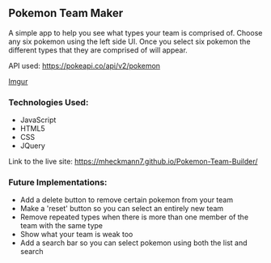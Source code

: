## Pokemon Team Maker 

A simple app to help you see what types your team is comprised of. Choose any six pokemon using the left side UI. Once you select six pokemon the different types that they are comprised of will appear. 

API used: https://pokeapi.co/api/v2/pokemon 

[Imgur](https://i.imgur.com/ymGelkh.png)

### Technologies Used: 
- JavaScript 
- HTML5
- CSS 
- JQuery 

Link to the live site: https://mheckmann7.github.io/Pokemon-Team-Builder/ 

### Future Implementations: 
- Add a delete button to remove certain pokemon from your team 
- Make a 'reset' button so you can select an entirely new team
- Remove repeated types when there is more than one member of the team with the same type
- Show what your team is weak too 
- Add a search bar so you can select pokemon using both the list and search